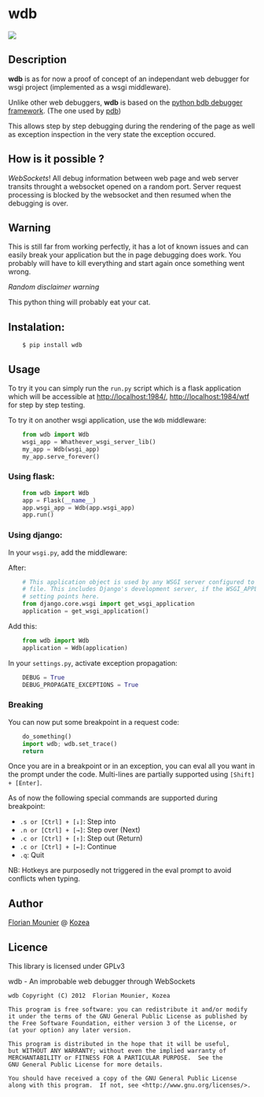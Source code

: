 wdb
===

![](https://raw.github.com/Kozea/wdb/master/wdb.png)

Description
-----------

**wdb** is as for now a proof of concept of an independant web debugger for wsgi project (implemented as a wsgi middleware).

Unlike other web debuggers, **wdb** is based on the [python bdb debugger framework](http://docs.python.org/2/library/bdb.html). (The one used by [pdb](http://docs.python.org/2/library/pdb.html))

This allows step by step debugging during the rendering of the page as well as exception inspection in the very state the exception occured.


How is it possible ?
--------------------

*WebSockets*! 
All debug information between web page and web server transits throught a websocket opened on a random port.
Server request processing is blocked by the websocket and then resumed when the debugging is over.


Warning
-------

This is still far from working perfectly, it has a lot of known issues and can easily break your application but the in page debugging does work. You probably will have to kill everything and start again once something went wrong.

*Random disclaimer warning*

This python thing will probably eat your cat.


Instalation:
------------

```
    $ pip install wdb
```

Usage
-----

To try it you can simply run the `run.py` script which is a flask application which will be accessible at <http://localhost:1984/>,  <http://localhost:1984/wtf> for step by step testing.

To try it on another wsgi application, use the `Wdb` middleware:

```python
    from wdb import Wdb
    wsgi_app = Whathever_wsgi_server_lib()
    my_app = Wdb(wsgi_app)
    my_app.serve_forever()
```

### Using flask:

```python
    from wdb import Wdb
    app = Flask(__name__)
    app.wsgi_app = Wdb(app.wsgi_app)
    app.run()
```

### Using django:

In your `wsgi.py`, add the middleware:

After:

```python
    # This application object is used by any WSGI server configured to use this
    # file. This includes Django's development server, if the WSGI_APPLICATION
    # setting points here.
    from django.core.wsgi import get_wsgi_application
    application = get_wsgi_application()
```

Add this:

```python
    from wdb import Wdb
    application = Wdb(application)
```

In your `settings.py`, activate exception propagation:

```python
    DEBUG = True
    DEBUG_PROPAGATE_EXCEPTIONS = True
```

### Breaking

You can now put some breakpoint in a request code:

```python
    do_something()
    import wdb; wdb.set_trace()
    return
```

Once you are in a breakpoint or in an exception, you can eval all you want in the prompt under the code.
Multi-lines are partially supported using `[Shift] + [Enter]`.

As of now the following special commands are supported during breakpoint:

   * `.s or [Ctrl] + [↓]`: Step into
   * `.n or [Ctrl] + [→]`: Step over (Next)
   * `.c or [Ctrl] + [↑]`: Step out (Return)
   * `.c or [Ctrl] + [←]`: Continue
   * `.q`: Quit

NB: Hotkeys are purposedly not triggered in the eval prompt to avoid conflicts when typing.

Author
------

[Florian Mounier](http://github.com/paradoxxxzero) @ [Kozea](http://kozea.fr/)


Licence
-------

This library is licensed under GPLv3

wdb - An improbable web debugger through WebSockets


    wdb Copyright (C) 2012  Florian Mounier, Kozea

    This program is free software: you can redistribute it and/or modify
    it under the terms of the GNU General Public License as published by
    the Free Software Foundation, either version 3 of the License, or
    (at your option) any later version.

    This program is distributed in the hope that it will be useful,
    but WITHOUT ANY WARRANTY; without even the implied warranty of
    MERCHANTABILITY or FITNESS FOR A PARTICULAR PURPOSE.  See the
    GNU General Public License for more details.

    You should have received a copy of the GNU General Public License
    along with this program.  If not, see <http://www.gnu.org/licenses/>.
